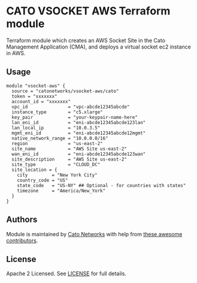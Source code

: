 # CATO VSOCKET AWS Terraform module

Terraform module which creates an AWS Socket Site in the Cato Management Application (CMA), and deploys a virtual socket ec2 instance in AWS.

## Usage

```hcl
module "vsocket-aws" {
  source = "catonetworks/vsocket-aws/cato"
  token = "xxxxxxx"
  account_id = "xxxxxxx"
  vpc_id               = "vpc-abcde12345abcde"
  instance_type        = "c5.xlarge"
  key_pair             = "your-keypair-name-here"
  lan_eni_id           = "eni-abcde12345abcde123lan"
  lan_local_ip         = "10.0.3.5"
  mgmt_eni_id          = "eni-abcde12345abcde12mgmt"
  native_network_range = "10.0.0.0/16"
  region               = "us-east-2"
  site_name            = "AWS Site us-east-2"
  wan_eni_id           = "eni-abcde12345abcde123wan"
  site_description     = "AWS Site us-east-2"
  site_type            = "CLOUD_DC"
  site_location = {
    city         = "New York City"
    country_code = "US"
    state_code   = "US-NY" ## Optional - for countries with states"
    timezone     = "America/New_York"
  }
}
```

## Authors

Module is maintained by [Cato Networks](https://github.com/catonetworks) with help from [these awesome contributors](https://github.com/catonetworks/terraform-cato-vsocket-aws/graphs/contributors).

## License

Apache 2 Licensed. See [LICENSE](https://github.com/catonetworks/terraform-cato-vsocket-aws/tree/master/LICENSE) for full details.

